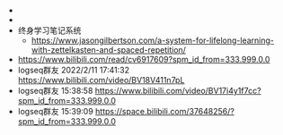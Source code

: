 -
-
- 终身学习笔记系统
	- https://www.jasongilbertson.com/a-system-for-lifelong-learning-with-zettelkasten-and-spaced-repetition/
- https://www.bilibili.com/read/cv6917609?spm_id_from=333.999.0.0
- logseq群友 2022/2/11 17:41:32
  https://www.bilibili.com/video/BV18V411n7pL
- logseq群友 15:38:58
  https://www.bilibili.com/video/BV17i4y1f7cc?spm_id_from=333.999.0.0
- logseq群友 15:39:09
  https://space.bilibili.com/37648256/?spm_id_from=333.999.0.0